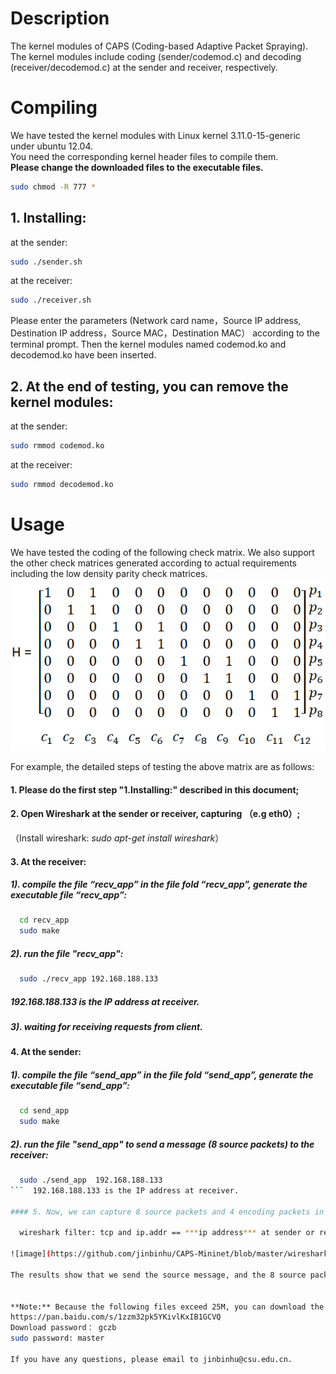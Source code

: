 # Description  
  
The kernel modules of CAPS (Coding-based Adaptive Packet Spraying).   
The kernel modules include coding (sender/codemod.c) and decoding (receiver/decodemod.c) at the sender and receiver, respectively.  
  
# Compiling  
  
We have tested the kernel modules with Linux kernel 3.11.0-15-generic under ubuntu 12.04.   
You need the corresponding kernel header files to compile them.   
**Please change the downloaded files to the executable files.**
```Bash
sudo chmod -R 777 * 
```  
  
## 1. Installing:
at the sender: 
```Bash  
sudo ./sender.sh
```
    
at the receiver:
```Bash   
sudo ./receiver.sh 
```  
Please enter the parameters (Network card name，Source IP address, Destination IP address，Source MAC，Destination MAC） according to the terminal prompt. Then the kernel modules named codemod.ko and decodemod.ko have been inserted. 
    
## 2. At the end of testing, you can remove the kernel modules:    
at the sender: 
```Bash  
sudo rmmod codemod.ko  
```  
    
at the receiver: 
```Bash  
sudo rmmod decodemod.ko  
```  
  
# Usage  

We have tested the coding of the following check matrix. We also support the other check matrices generated according to actual requirements including the low density parity check matrices.  
![image](https://github.com/jinbinhu/CAPS-Mininet/blob/master/check_matrix.png)

For example, the detailed steps of testing the above matrix are as follows:

#### 1. Please do the first step "1.Installing:" described in this document; 

#### 2. Open Wireshark at the sender or receiver, capturing （e.g eth0）;  
（Install wireshark: *sudo apt-get install wireshark*）

#### 3. At the receiver: 

##### 1). compile the file “recv_app” in the file fold “recv_app”, generate the executable file “recv_app”:

```Bash
  cd recv_app
  sudo make 
```
##### 2). run the file "recv_app":

```Bash
  sudo ./recv_app 192.168.188.133
```
##### 192.168.188.133 is the IP address at receiver.

##### 3). waiting for receiving requests from client.

#### 4. At the sender:

##### 1). compile the file “send_app” in the file fold “send_app”, generate the executable file “send_app”:
  
```Bash
  cd send_app
  sudo make
```
##### 2). run the file "send_app" to send a message (8 source packets) to the receiver:
  
```Bash 
  sudo ./send_app  192.168.188.133  
```  192.168.188.133 is the IP address at receiver.

#### 5. Now, we can capture 8 source packets and 4 encoding packets in the Wireshark as the following picture:

  wireshark filter: tcp and ip.addr == ***ip address*** at sender or receiver (e.g. 192.168.188.133)
   
![image](https://github.com/jinbinhu/CAPS-Mininet/blob/master/wireshark-capturepkt.png)
  
The results show that we send the source message, and the 8 source packets of the message are encoded into 12 encoded packets in the kernel at the sender, then the encoded packets are decoded successfully in the kernel at the receiver, the received message on the application layer at the receiver is the same as the source message.
  
  
**Note:** Because the following files exceed 25M, you can download the test environment (ubuntu 12.04 with Linux kernel 3.11.0-15-generic) at the following address:
https://pan.baidu.com/s/1zzm32pk5YKivlKxIB1GCVQ  
Download password： gczb   
sudo password: master    
  
If you have any questions, please email to jinbinhu@csu.edu.cn.  




